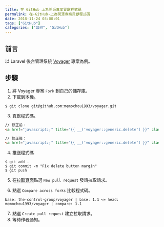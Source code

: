 ```yaml
---
title: 在 GitHub 上為開源專案貢獻程式碼
permalink: 在-GitHub-上為開源專案貢獻程式碼
date: 2018-11-24 03:00:01
tags: ["GitHub"]
categories: ["其他", "GitHub"]
---
```


## 前言
以 Laravel 後台管理系統 [Voyager](https://github.com/the-control-group/voyager) 專案為例。

## 步驟

1. 將 Voyager 專案 `Fork` 到自己的儲存庫。
2. 下載到本機。

```
$ git clone git@github.com:memochou1993/voyager.git
```

3. 貢獻程式碼。

```HTML
// 修正前：
<a href="javascript:;" title="{{ __('voyager::generic.delete') }}" class="btn btn-danger delete" data-id="{{ $dataTypeContent->getKey() }}" id="delete-{{ $dataTypeContent->getKey() }}">
```

```HTML
// 修正後：
<a href="javascript:;" title="{{ __('voyager::generic.delete') }}" class="btn btn-danger" data-id="{{ $dataTypeContent->getKey() }}" id="delete-{{ $dataTypeContent->getKey() }}">
```

4. 推送程式碼

```
$ git add .
$ git commit -m "Fix delete button margin"
$ git push
```

5. 在[拉取頁面](https://github.com/the-control-group/voyager/pulls)點選 `New pull request` 發請拉取請求。

6. 點選 `Compare across forks` 比較程式碼。

```
base: the-control-group/voyager | base: 1.1 <= head: memochou1993/voyager | compare: 1.1
```

7. 點選 `Create pull request` 建立拉取請求。
8. 等待作者通知。